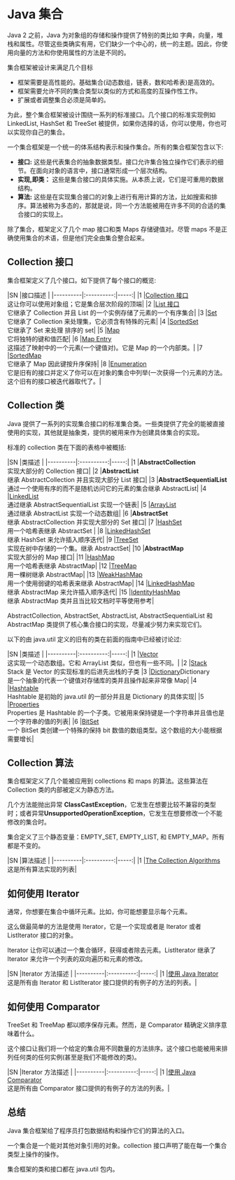 # Java 集合

Java 2 之前，Java 为对象组的存储和操作提供了特别的类比如 字典，向量，堆栈和属性。尽管这些类确实有用，它们缺少一个中心的，统一的主题。因此，你使用向量的方法和你使用属性的方法是不同的。  

集合框架被设计来满足几个目标 
- 框架需要是高性能的。基础集合(动态数组，链表，数和哈希表)是高效的。  
- 框架需要允许不同的集合类型以类似的方式和高度的互操作性工作。  
- 扩展或者调整集合必须是简单的。  

为此，整个集合框架被设计围绕一系列的标准接口。几个接口的标准实现例如 LinkedList, HashSet 和 TreeSet 被提供，如果你选择的话，你可以使用，你也可以实现你自己的集合。  

一个集合框架是一个统一的体系结构表示和操作集合。所有的集合框架包含以下:  
- **接口:** 这些是代表集合的抽象数据类型。接口允许集合独立操作它们表示的细节。在面向对象的语言中，接口通常形成一个层次结构。  
- **实现,即类：** 这些是集合接口的具体实施。从本质上说，它们是可重用的数据结构。  
- **算法:** 这些是在实现集合接口的对象上进行有用计算的方法，比如搜索和排序。算法被称为多态的，那就是说，同一个方法能被用在许多不同的合适的集合接口的实现上。  

除了集合，框架定义了几个 map 接口和类 Maps 存储键值对。尽管 maps 不是正确使用集合的术语，但是他们完全由集合整合起来。  

## Collection 接口

集合框架定义了几个接口。如下提供了每个接口的概览:  

|SN      |接口描述   |
|----------|:----------:|-----:|
|1 |[Collection 接口](http://www.tutorialspoint.com/java/java_collection_interface.htm)<br> 这让你可以使用对象组；它是集合层次阶段的顶端|
|2 |[List 接口](http://www.tutorialspoint.com/java/java_list_interface.htm)<br> 它继承了 Collection 并且 List 的一个实例存储了元素的一个有序集合|
|3 |[Set](http://www.tutorialspoint.com/java/java_set_interface.htm)<br> 它继承了 Collection 来处理集，它必须含有特殊的元素|
|4 |[SortedSet](http://www.tutorialspoint.com/java/java_sortedset_interface.htm)<br> 它继承了 Set 来处理 排序的 set|
|5 |[Map](http://www.tutorialspoint.com/java/java_map_interface.htm)<br> 它将独特的键和值匹配|
|6 |[Map Entry](http://www.tutorialspoint.com/java/java_mapentry_interface.htm)<br> 这描述了映射中的一个元素(一个键值对)。它是 Map 的一个内部类。|
|7 |[SortedMap](http://www.tutorialspoint.com/java/java_sortedmap_interface.htm)<br> 它继承了 Map 因此键按升序保持|
|8 |[Enumeration](http://www.tutorialspoint.com/java/java_enumeration_interface.htm)<br> 它是旧有的接口并定义了你可以在对象的集合中列举(一次获得一个)元素的方法。这个旧有的接口被迭代器取代了。|
    
## Collection 类

Java 提供了一系列的实现集合接口的标准集合类。一些类提供了完全的能被直接使用的实现，其他就是抽象类，提供的被用来作为创建具体集合的实现。  

标准的 collection 类在下面的表格中被概括:  

|SN      |类描述   |
|----------|:----------:|-----:|
|1 |**AbstractCollection**<br> 实现大部分的 Collection 接口|
|2 |**AbstractList**<br> 继承 AbstractCollection 并且实现大部分 List 接口|
|3 |**AbstractSequentialList**<br>  通过一个使用有序的而不是随机访问它的元素的集合继承  AbstractList|
|4 |[LinkedList](http://www.tutorialspoint.com/java/java_linkedlist_class.htm)<br> 通过继承 AbstractSequentialList 实现一个链表|
|5 |[ArrayList](http://www.tutorialspoint.com/java/java_arraylist_class.htm) <br> 通过继承 AbstractList 实现一个动态数组|
|6 |**AbstractSet**<br> 继承 AbstractCollection 并实现大部分的 Set 接口|
|7 |[HashSet](http://www.tutorialspoint.com/java/java_hashset_class.htm)<br> 用一个哈希表继承 AbstractSet |
|8 |[LinkedHashSet](http://www.tutorialspoint.com/java/java_linkedhashset_class.htm)<br> 继承 HashSet 来允许插入顺序迭代|
|9 |[TreeSet](http://www.tutorialspoint.com/java/java_treeset_class.htm)<br> 实现在树中存储的一个集。继承 AbstractSet|
|10 |**AbstractMap**<br> 实现大部分的 Map 接口|
|11 |[HashMap](http://www.tutorialspoint.com/java/java_hashmap_class.htm)<br> 用一个哈希表继承 AbstractMap|
|12 |[TreeMap](http://www.tutorialspoint.com/java/java_treemap_class.htm)<br> 用一棵树继承 AbstractMap|
|13 |[WeakHashMap](http://www.tutorialspoint.com/java/java_weakhashmap_class.htm)<br> 用一个使用弱键的哈希表来继承 AbstractMap|
|14 |[LinkedHashMap](http://www.tutorialspoint.com/java/java_linkedhashmap_class.htm)<br> 继承 AbstractMap 来允许插入顺序迭代|
|15 |[IdentityHashMap](http://www.tutorialspoint.com/java/java_identityhashmap_class.htm)<br> 继承 AbstractMap 类并且当比较文档时平等使用参考|

AbstractCollection, AbstractSet, AbstractList, AbstractSequentialList 和 AbstractMap 类提供了核心集合接口的实现，尽量减少努力来实现它们。  

以下的由 java.util 定义的旧有的类在前面的指南中已经被讨论过: 

|SN      |类描述   |
|----------|:----------:|-----:|
|1 |[Vector](http://www.tutorialspoint.com/java/java_vector_class.htm)<br> 这实现一个动态数组。它和 ArrayList 类似，但也有一些不同。|
|2 |[Stack](http://www.tutorialspoint.com/java/java_stack_class.htm)<br> Stack 是 Vector 的实现标准的后进先出栈的子类
|3 |[Dictionary](http://www.tutorialspoint.com/java/java_dictionary_class.htm)Dictionary<br>  是一个抽象的代表一个键值对存储库的类并且操作起来非常像 Map|
|4 |[Hashtable](http://www.tutorialspoint.com/java/java_hashtable_class.htm)<br> Hashtable 是初始的 java.util 的一部分并且是 Dictionary 的具体实现|
|5 |[Properties](http://www.tutorialspoint.com/java/java_properties_class.htm)<br> Properties 是 Hashtable 的一个子类。它被用来保持键是一个字符串并且值也是一个字符串的值的列表|
|6 |[BitSet](http://www.tutorialspoint.com/java/java_bitset_class.htm)<br> 一个 BitSet 类创建一个特殊的保持 bit 数值的数组类型。这个数组的大小能根据需要增长|

## Collection 算法

集合框架定义了几个能被应用到 collections 和 maps 的算法。这些算法在 Collection 类的内部被定义为静态方法。  

几个方法能抛出异常 **ClassCastException**，它发生在想要比较不兼容的类型时；或者异常**UnsupportedOperationException**，它发生在想要修改一个不能修改的集合时。  

集合定义了三个静态变量：EMPTY_SET, EMPTY_LIST, 和 EMPTY_MAP。所有都是不变的。

|SN      |算法描述   |
|----------|:----------:|-----:|
|1 |[The Collection Algorithms](http://www.tutorialspoint.com/java/java_collection_algorithms.htm)<br> 这是所有算法实现的列表|

## 如何使用 Iterator

通常，你想要在集合中循环元素。比如，你可能想要显示每个元素。  

这么做最简单的方法是使用 Iterator，它是一个实现或者是 Iterator 或者 ListIterator 接口的对象。  

Iterator 让你可以通过一个集合循环，获得或者除去元素。ListIterator 继承了 Iterator 来允许一个列表的双向遍历和元素的修改。

|SN      |Iterator 方法描述   |
|----------|:----------:|-----:|
|1 |[使用 Java Iterator](http://www.tutorialspoint.com/java/java_using_iterator.htm)<br> 这是所有由 Iterator 和 ListIterator 接口提供的有例子的方法的列表。|

## 如何使用 Comparator

TreeSet 和 TreeMap 都以顺序保存元素。然而，是 Comparator 精确定义排序意味着什么。  

这个接口让我们将一个给定的集合用不同数量的方法排序。这个接口也能被用来排列任何类的任何实例(甚至是我们不能修改的类)。  

|SN      |Iterator 方法描述   |
|----------|:----------:|-----:|
|1 |[使用 Java Comparator](http://www.tutorialspoint.com/java/java_using_comparator.htm)<br> 这是所有由 Comparator 接口提供的有例子的方法的列表。|

## 总结

Java 集合框架给了程序员打包数据结构和操作它们的算法的入口。 

一个集合是一个能对其他对象引用的对象。collection 接口声明了能在每一个集合类型上操作的操作。  

集合框架的类和接口都在 java.util 包内。